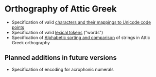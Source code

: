 # Orthography of Attic Greek



- Specification of valid <a concordion:run="concordion" href="AtticString.html">characters and their mappings to Unicode code points</a>
- Specification of valid <a concordion:run="concordion"  href="AtticWord.html">lexical tokens</a> ("words")
- Specification of <a concordion:run="concordion"  href="AtticSort.html">Alphabetic sorting and comparison</a> of strings in Attic Greek orthography


## Planned additions in future versions

- Specification of encoding for acrophonic numerals
